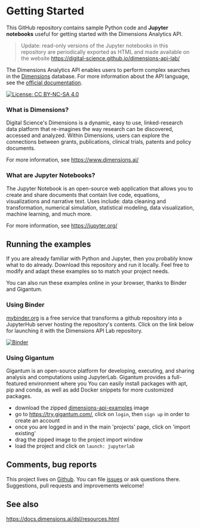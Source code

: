 # Getting Started

This GitHub repository contains sample Python code and **Jupyter notebooks** useful for getting started with the Dimensions Analytics API.

> Update: read-only versions of the Jupyter notebooks in this repository are periodically exported as HTML and made available on the website https://digital-science.github.io/dimensions-api-lab/ 

The Dimensions Analytics API enables users to perform complex searches in the [Dimensions](https://www.dimensions.ai/) database. For more information about the API language, see the [official documentation](https://docs.dimensions.ai/dsl). 

[![License: CC BY-NC-SA 4.0](https://img.shields.io/badge/License-CC%20BY--NC--SA%204.0-lightgrey.svg)](https://creativecommons.org/licenses/by-nc-sa/4.0/)


### What is Dimensions?

Digital Science's Dimensions is a dynamic, easy to use, linked-research data platform that re-imagines the way research can be discovered, accessed and analyzed.  Within Dimensions, users can explore the connections between grants, publications, clinical trials, patents and policy documents.

For more information, see https://www.dimensions.ai/ 


### What are Jupyter Notebooks?

The Jupyter Notebook is an open-source web application that allows you to create and share documents that contain live code, equations, visualizations and narrative text. Uses include: data cleaning and transformation, numerical simulation, statistical modeling, data visualization, machine learning, and much more.

For more information, see https://jupyter.org/


## Running the examples

If you are already familiar with Python and Jupyter, then you probably know what to do already. Download this repository and run it locally. Feel free to modify and adapt these examples so to match your project needs. 

You can also run these examples online in your browser, thanks to Binder and Gigantum. 


### Using Binder 

[mybinder.org](https://ovh.mybinder.org/) is a free service that transforms a github repository into a JupyterHub server hosting the repository's contents. Click on the link below for launching it with the Dimensions API Lab repository.

[![Binder](https://mybinder.org/badge_logo.svg)](https://mybinder.org/v2/gh/digital-science/dimensions-api-lab/master)


### Using Gigantum 

Gigantum is an open-source platform for developing, executing, and sharing analysis and computations using JupyterLab. Gigantum provides a full-featured environment where you  You can easily install packages with apt, pip and conda, as well as add Docker snippets for more customized packages.  

* download the zipped [dimensions-api-examples](http://static.michelepasin.org/gigantum/gigantum-dimensions-lab-examples-image.zip) image 
* go to https://try.gigantum.com/, click on `login`, then `sign up` in order to create an account 
* once you are logged in and in the main 'projects' page, click on 'import existing'
* drag the zipped image to the project import window
* load the project and click on `launch: jupyterlab`


## Comments, bug reports

This project lives on [Github](https://github.com/digital-science/dimensions-api-lab). You can file [issues]([issues](https://github.com/digital-science/dimensions-api-lab/issues/new)) or ask questions there. Suggestions, pull requests and improvements welcome!

## See also

https://docs.dimensions.ai/dsl/resources.html